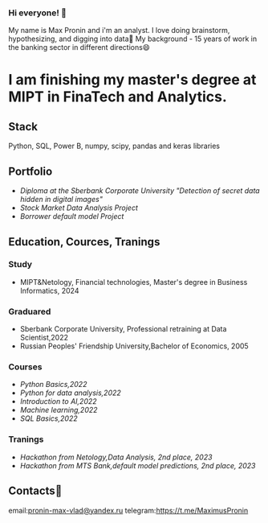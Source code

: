 ### Hi everyone! 👋

My name is Max Pronin and i'm an analyst.
I love doing brainstorm, hypothesizing, and digging into data🔭 My background - 15 years of work in the banking sector in different directions😄

# I am finishing my master's degree at MIPT in FinaTech and Analytics.

##  Stack
Python, SQL, Power B, numpy, scipy, pandas and keras libraries

## Portfolio
- *Diploma at the Sberbank Corporate University "Detection of secret data hidden in digital images"*
- *Stock Market Data Analysis Project*
- *Borrower default model Project*

## Education, Cources, Tranings
### Study
- MIPT&Netology, Financial technologies, Master's degree in Business Informatics, 2024
### Graduared
- Sberbank Corporate University, Professional retraining at Data Scientist,2022
- Russian Peoples' Friendship University,Bachelor of Economics, 2005
### Courses
- *Python Basics,2022*
- *Python for data analysis,2022*
- *Introduction to AI,2022*
- *Machine learning,2022*
- *SQL Basics,2022*
### Tranings
- *Hackathon from Netology,Data Analysis, 2nd place, 2023*
-  *Hackathon from MTS Bank,default model predictions, 2nd place, 2023*
## Contacts💬
email:pronin-max-vlad@yandex.ru
telegram:https://t.me/MaximusPronin

<!--
**Maximum-prog/Maximum-prog** is a ✨ _special_ ✨ repository because its `README.md` (this file) appears on your GitHub profile.

Here are some ideas to get you started:

- 🔭 I’m currently working on ...
- 🌱 I’m currently learning ...
- 👯 I’m looking to collaborate on ...
- 🤔 I’m looking for help with ...
- 💬 Ask me about ...
- 📫 How to reach me: ...
- 😄 Pronouns: ...
- ⚡ Fun fact: ...
-->
